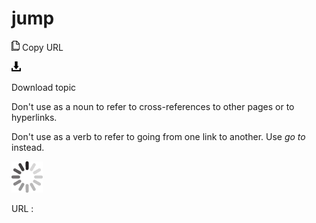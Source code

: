 # jump

![Copy URL](media/jump/Copy.png)
Copy URL

![Download](media/jump/Download.png)

Download topic

Don't use as a noun to refer to cross-references to other pages or to hyperlinks. 

Don't use as a verb to refer to going from one link to another. Use *go to* instead.

![In progress](media/jump/activity-large.gif)

URL :
